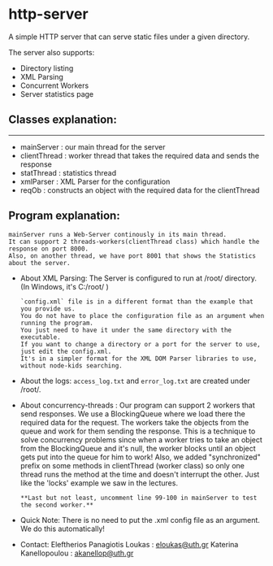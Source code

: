 # http-server

A simple HTTP server that can serve static files under a given directory.

The server also supports:
- Directory listing
- XML Parsing
- Concurrent Workers
- Server statistics page

## Classes explanation:
--------------
*	mainServer			: our main thread for the server
*	clientThread 			: worker thread that takes the required data and sends the response
*	statThread 			: statistics thread
*	xmlParser			: XML Parser for the configuration
*	reqOb				: constructs an object with the required data for the clientThread

## Program explanation:
	mainServer runs a Web-Server continously in its main thread.
	It can support 2 threads-workers(clientThread class) which handle the response on port 8000.
	Also, on another thread, we have port 8001 that shows the Statistics about the server.

*	About XML Parsing:
		The Server is configured to run at /root/ directory.
		(In Windows, it's C:/root/ )

		`config.xml` file is in a different format than the example that you provide us.
		You do not have to place the configuration file as an argument when running the program.
		You just need to have it under the same directory with the executable.
		If you want to change a directory or a port for the server to use, just edit the config.xml.
		It's in a simpler format for the XML DOM Parser libraries to use, without node-kids searching.

*	About the logs:
		`access_log.txt` and `error_log.txt` are created under /root/.

*	About concurrency-threads :
		Our program can support 2 workers that send responses.
		We use a BlockingQueue where we load there the required data for the request.
		The workers take the objects from the queue and work for them sending the response.
		This is a technique to solve concurrency problems since when a worker tries to take an object
		from the BlockingQueue and it's null, the worker blocks until an object gets put into the queue for
		him to work!
		Also, we added "synchronized" prefix on some methods in clientThread (worker class) so only one
		thread runs the method at the time and doesn't interrupt the other.
		Just like the 'locks' example we saw in the lectures.

		**Last but not least, uncomment line 99-100 in mainServer to test the second worker.**

*	Quick Note:
		There is no need to put the .xml config file as an argument.
		We do this automatically!

*	Contact:
		Eleftherios Panagiotis Loukas 		: eloukas@uth.gr
		Katerina Kanellopoulou 		  	: akanellop@uth.gr
